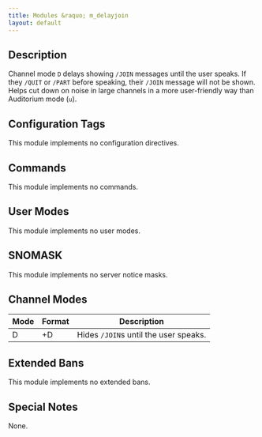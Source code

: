 ```yaml
---
title: Modules &raquo; m_delayjoin
layout: default
---
```


## Description

Channel mode `D` delays showing `/JOIN` messages until the user speaks. If they `/QUIT` or `/PART` before speaking,
their `/JOIN` message will not be shown. Helps cut down on noise in large channels in a more user-friendly way
than Auditorium mode (`u`).

## Configuration Tags

This module implements no configuration directives.

## Commands

This module implements no commands.

## User Modes

This module implements no user modes.

## SNOMASK

This module implements no server notice masks.

## Channel Modes

Mode | Format | Description
------- | ----------- | ---------
D | +D | Hides `/JOIN`s until the user speaks.

## Extended Bans

This module implements no extended bans.

## Special Notes

None.
